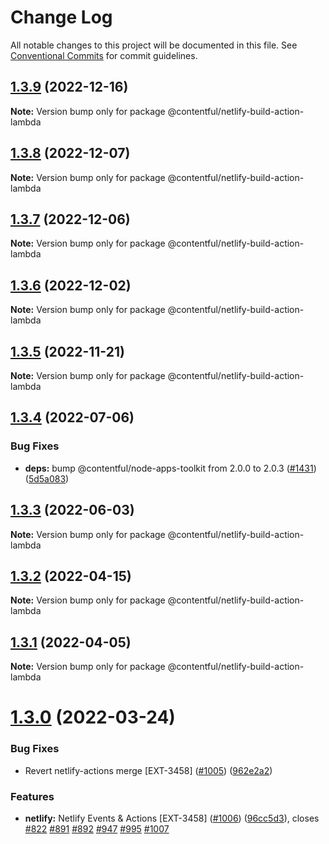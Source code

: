 # Change Log

All notable changes to this project will be documented in this file.
See [Conventional Commits](https://conventionalcommits.org) for commit guidelines.

## [1.3.9](https://github.com/contentful/apps/compare/@contentful/netlify-build-action-lambda@1.3.8...@contentful/netlify-build-action-lambda@1.3.9) (2022-12-16)

**Note:** Version bump only for package @contentful/netlify-build-action-lambda

## [1.3.8](https://github.com/contentful/apps/compare/@contentful/netlify-build-action-lambda@1.3.7...@contentful/netlify-build-action-lambda@1.3.8) (2022-12-07)

**Note:** Version bump only for package @contentful/netlify-build-action-lambda

## [1.3.7](https://github.com/contentful/apps/compare/@contentful/netlify-build-action-lambda@1.3.6...@contentful/netlify-build-action-lambda@1.3.7) (2022-12-06)

**Note:** Version bump only for package @contentful/netlify-build-action-lambda

## [1.3.6](https://github.com/contentful/apps/compare/@contentful/netlify-build-action-lambda@1.3.5...@contentful/netlify-build-action-lambda@1.3.6) (2022-12-02)

**Note:** Version bump only for package @contentful/netlify-build-action-lambda

## [1.3.5](https://github.com/contentful/apps/compare/@contentful/netlify-build-action-lambda@1.3.4...@contentful/netlify-build-action-lambda@1.3.5) (2022-11-21)

**Note:** Version bump only for package @contentful/netlify-build-action-lambda

## [1.3.4](https://github.com/contentful/apps/compare/@contentful/netlify-build-action-lambda@1.3.3...@contentful/netlify-build-action-lambda@1.3.4) (2022-07-06)

### Bug Fixes

- **deps:** bump @contentful/node-apps-toolkit from 2.0.0 to 2.0.3 ([#1431](https://github.com/contentful/apps/issues/1431)) ([5d5a083](https://github.com/contentful/apps/commit/5d5a0835e4d60e363f6e36f9bfa8fc9d939c6e23))

## [1.3.3](https://github.com/contentful/apps/compare/@contentful/netlify-build-action-lambda@1.3.2...@contentful/netlify-build-action-lambda@1.3.3) (2022-06-03)

**Note:** Version bump only for package @contentful/netlify-build-action-lambda

## [1.3.2](https://github.com/contentful/apps/compare/@contentful/netlify-build-action-lambda@1.3.1...@contentful/netlify-build-action-lambda@1.3.2) (2022-04-15)

**Note:** Version bump only for package @contentful/netlify-build-action-lambda

## [1.3.1](https://github.com/contentful/apps/compare/@contentful/netlify-build-action-lambda@1.3.0...@contentful/netlify-build-action-lambda@1.3.1) (2022-04-05)

**Note:** Version bump only for package @contentful/netlify-build-action-lambda

# [1.3.0](https://github.com/contentful/apps/compare/@contentful/netlify-build-action-lambda@1.1.0...@contentful/netlify-build-action-lambda@1.3.0) (2022-03-24)

### Bug Fixes

- Revert netlify-actions merge [EXT-3458] ([#1005](https://github.com/contentful/apps/issues/1005)) ([962e2a2](https://github.com/contentful/apps/commit/962e2a2ec39cda05c5238c20d6565cff5eb64d77))

### Features

- **netlify:** Netlify Events & Actions [EXT-3458] ([#1006](https://github.com/contentful/apps/issues/1006)) ([96cc5d3](https://github.com/contentful/apps/commit/96cc5d394ddb22879f3ca4bfb1a5079594f43012)), closes [#822](https://github.com/contentful/apps/issues/822) [#891](https://github.com/contentful/apps/issues/891) [#892](https://github.com/contentful/apps/issues/892) [#947](https://github.com/contentful/apps/issues/947) [#995](https://github.com/contentful/apps/issues/995) [#1007](https://github.com/contentful/apps/issues/1007)
